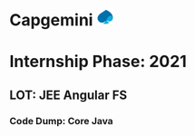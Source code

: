 # Capgemini <img src="https://github.com/AdityaKangokar24/Capgemini/blob/AllReadmes/cap%20logo.png" height="30">
# Internship Phase: 2021
## LOT: JEE Angular FS 
### Code Dump: Core Java
